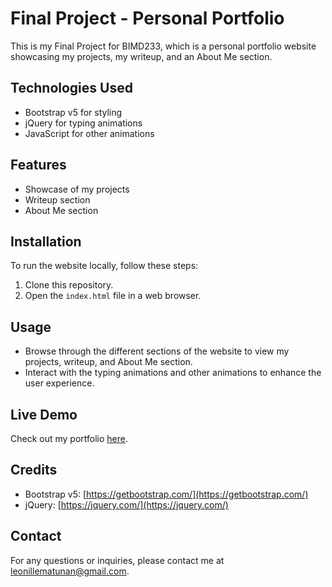 # Final Project - Personal Portfolio

This is my Final Project for BIMD233, which is a personal portfolio website showcasing my projects, my writeup, and an About Me section.

## Technologies Used
- Bootstrap v5 for styling
- jQuery for typing animations
- JavaScript for other animations

## Features
- Showcase of my projects
- Writeup section
- About Me section

## Installation
To run the website locally, follow these steps:
1. Clone this repository.
2. Open the `index.html` file in a web browser.

## Usage
- Browse through the different sections of the website to view my projects, writeup, and About Me section.
- Interact with the typing animations and other animations to enhance the user experience.

## Live Demo
Check out my portfolio [here](https://students.washington.edu/leonille/Final_Project/).


## Credits
- Bootstrap v5: [https://getbootstrap.com/](https://getbootstrap.com/)
- jQuery: [https://jquery.com/](https://jquery.com/)

## Contact
For any questions or inquiries, please contact me at [leonillematunan@gmail.com](mailto:leonillematunan@gmail.com).
